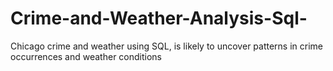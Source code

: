# Crime-and-Weather-Analysis-Sql-
Chicago crime and weather using SQL, is likely to uncover patterns in  crime occurrences and weather conditions
